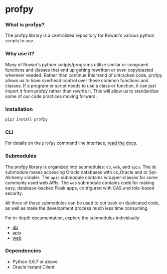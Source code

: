 # profpy
### What is profpy?
The profpy library is a centralized repository for Rowan's various python scripts to use.


### Why use it?
Many of Rowan's python scripts/programs utilize similar or congruent functions and classes that end up getting rewritten or even
copy/pasted wherever needed. Rather than continue this trend of untracked code, profpy allows us to have overhead control over these common functions
and classes. If a program or script needs to use a class or function, it can just import it from profpy rather than rewrite it. This will allow us
to standardize some of our code practices moving forward. 

### Installation
```bash
pip3 install profpy
```

### CLI

For details on the ```profpy``` command line interface, [read the docs](./profpy/cli).

### Submodules
The profpy library is organized into submodules: ```db```, ```web```, and ```apis```. The ```db``` submodule makes accessing
Oracle databases with cx_Oracle and or Sql-Alchemy simpler. The ```apis``` submodule 
contains wrapper-classes for some commonly used web APIs. The ```web``` submodule contains code for making easy,
database-backed Flask apps, configured with CAS and role-based security.

All three of these submodules can be used to cut back on duplicated code, as well as make the development process much less
time consuming.  


For in-depth documentation, explore the submodules individually:
- [db](./profpy/db)
- [apis](./profpy/apis)
- [web](profpy/web)



### Dependencies
- Python 3.6.7 or above
- Oracle Instant Client

